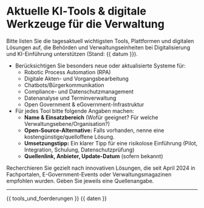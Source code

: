 # Aktuelle KI‑Tools & digitale Werkzeuge für die Verwaltung

Bitte listen Sie die tagesaktuell wichtigsten Tools, Plattformen und digitalen Lösungen auf,
die Behörden und Verwaltungseinheiten bei Digitalisierung und KI-Einführung unterstützen (Stand: {{ datum }}).

- Berücksichtigen Sie besonders neue oder aktualisierte Systeme für:
  - Robotic Process Automation (RPA)
  - Digitale Akten- und Vorgangsbearbeitung
  - Chatbots/Bürgerkommunikation
  - Compliance- und Datenschutzmanagement
  - Datenanalyse und Terminverwaltung
  - Open Government & eGovernment-Infrastruktur
- Für jedes Tool bitte folgende Angaben machen:
  - **Name & Einsatzbereich** (Wofür geeignet? Für welche Verwaltungsebene/Organisation?)
  - **Open‑Source‑Alternative:** Falls vorhanden, nenne eine kostengünstige/quelloffene Lösung.
  - **Umsetzungstipp:** Ein klarer Tipp für eine risikolose Einführung (Pilot, Integration, Schulung, Datenschutzprüfung)
  - **Quellenlink, Anbieter, Update-Datum** (sofern bekannt)

Recherchieren Sie gezielt nach innovativen Lösungen, die seit April 2024 in Fachportalen, E-Government-Events oder Verwaltungsmagazinen empfohlen wurden. Geben Sie jeweils eine Quellenangabe.

---

{{ tools_und_foerderungen }}
{{ daten }}
